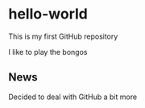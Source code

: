 # hello-world
This is my first GitHub repository


I like to play the bongos

## News
Decided to deal with GitHub a bit more
